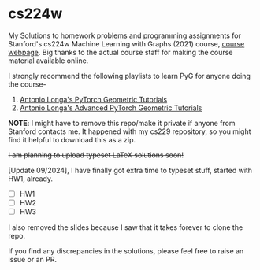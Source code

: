 # cs224w
My Solutions to homework problems and programming assignments for Stanford's cs224w Machine Learning with Graphs (2021) course, [course webpage](https://snap.stanford.edu/class/cs224w-2021/).
Big thanks to the actual course staff for making the course material available online.

I strongly recommend the following playlists to learn PyG for anyone doing the course- 
1. [Antonio Longa's PyTorch Geometric Tutorials](https://www.youtube.com/playlist?list=PLGMXrbDNfqTzqxB1IGgimuhtfAhGd8lHF)
2. [Antonio Longa's Advanced PyTorch Geometric Tutorials](https://www.youtube.com/playlist?list=PLGMXrbDNfqTwPxitLVHEbT9Pd6-oR_cud)

<b>NOTE</b>: I might have to remove this repo/make it private if anyone from Stanford contacts me. It happened with my cs229 repository, so you might find it helpful to download this as a zip.

<s>I am planning to upload typeset LaTeX solutions soon!</s>

[Update 09/2024], I have finally got extra time to typeset stuff, started with HW1, already.
- [ ] HW1
- [ ] HW2
- [ ] HW3

I also removed the slides because I saw that it takes forever to clone the repo.

If you find any discrepancies in the solutions, please feel free to raise an issue or an PR.
